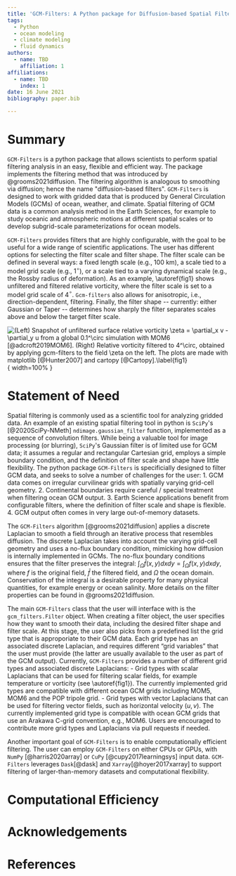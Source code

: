 ```yaml
---
title: 'GCM-Filters: A Python package for Diffusion-based Spatial Filtering of Gridded Data from General Circulation Models'
tags:
  - Python
  - ocean modeling
  - climate modeling
  - fluid dynamics
authors:
  - name: TBD
    affiliation: 1
affiliations:
  - name: TBD
    index: 1
date: 16 June 2021
bibliography: paper.bib

---
```


# Summary

`GCM-Filters` is a python package that allows scientists to perform spatial filtering analysis in an easy, flexible and efficient way. The package implements the filtering method that was introduced by @grooms2021diffusion. The filtering algorithm is analogous to smoothing via diffusion; hence the name "diffusion-based filters". `GCM-Filters` is designed to work with gridded data that is produced by General Circulation Models (GCMs) of ocean, weather, and climate. Spatial filtering of GCM data is a common analysis method in the Earth Sciences, for example to study oceanic and atmospheric motions at different spatial scales or to develop subgrid-scale parameterizations for ocean models.

`GCM-Filters` provides filters that are highly configurable, with the goal to be useful for a wide range of scientific applications. The user has different options for selecting the filter scale and filter shape.
The filter scale can be defined in several ways: a fixed length scale (e.g., 100 km), a scale tied to a model grid scale (e.g., 1$^\circ$), or a scale tied to a varying dynamical scale (e.g., the Rossby radius of deformation). As an example, \autoref{fig1} shows unfiltered and filtered relative vorticity, where the filter scale is set to a model grid scale of 4$^\circ$. `Gcm-filters` also allows for anisotropic, i.e., direction-dependent, filtering.
Finally, the filter shape -- currently: either Gaussian or Taper -- determines how sharply the filter separates scales above and below the target filter scale.

![(Left) Snapshot of unfiltered surface relative vorticity  $\zeta = \partial_x v - \partial_y u$ from a global 0.1$^\circ$ simulation with MOM6 [@adcroft2019MOM6]. (Right) Relative vorticity filtered to 4$^\circ$, obtained by applying gcm-filters to the field $\zeta$ on the left. The plots are made with `matplotlib` [@Hunter2007] and `cartopy` [@Cartopy].\label{fig1}](filtered_vorticity.png){ width=100% }

# Statement of Need

Spatial filtering is commonly used as a scientific tool for analyzing gridded data. An example of an existing spatial filtering tool in python is `SciPy`'s [@2020SciPy-NMeth] `ndimage.gaussian_filter` function, implemented as a sequence of convolution filters. While being a valuable tool for image processing (or blurring), `SciPy`'s Gaussian filter is of limited use for GCM data; it assumes a regular and rectangular Cartesian grid, employs a simple boundary condition, and the definition of filter scale and shape have little flexibility. The python package `GCM-Filters` is specificially designed to filter GCM data, and seeks to solve a number of challenges for the user:
    1. GCM data comes on irregular curvilinear grids with spatially varying grid-cell geometry.
    2. Continental boundaries require careful / special treatment when filtering ocean GCM output.
    3. Earth Science applications benefit from configurable filters, where the definition of filter scale and shape is flexible.
    4. GCM output often comes in very large out-of-memory datasets.

The `GCM-Filters` algorithm [@grooms2021diffusion] applies a discrete Laplacian to smooth a field through an iterative process that resembles diffusion. The discrete Laplacian takes into account the varying grid-cell geometry and uses a no-flux boundary condition, mimicking how diffusion is internally implemented in GCMs. The no-flux boundary conditions ensures that the filter preserves the integral: $\int_{\Omega} \bar{f}(x,y) dx dy = \int_{\Omega} f (x,y) dx dy$, where $f$ is the original field, $\bar{f}$ the filtered field, and $\Omega$ the ocean domain. Conservation of the integral is a desirable property for many physical quantities, for example energy or ocean salinity. More details on the filter properties can be found in @grooms2021diffusion.

The main `GCM-Filters` class that the user will interface with is the `gcm_filters.Filter` object. When creating a filter object, the user specifies how they want to smooth their data, including the desired filter shape and filter scale. At this stage, the user also picks from a predefined list the grid type that is approporiate to their GCM data. Each grid type has an associated discrete Laplacian, and requires different “grid variables” that the user must provide (the latter are usually available to the user as part of the GCM output). Currently, `GCM-Filters` provides a number of different grid types and associated discrete Laplacians:
    - Grid types with scalar Laplacians that can be used for filtering scalar fields, for example temperature or vorticity (see \autoref{fig1}). The currently implemented grid types are compatible with different ocean GCM grids including MOM5, MOM6 and the POP tripole grid.
    - Grid types with vector Laplacians that can be used for filtering vector fields, such as horizontal velocity $(u,v)$. The currently implemented grid type is compatible with ocean GCM grids that use an Arakawa C-grid convention, e.g., MOM6.
Users are encouraged to contribute more grid types and Laplacians via pull requests if needed.

Another important goal of `GCM-Filters` is to enable computationally efficient filtering. The user can employ `GCM-Filters` on either CPUs or GPUs, with `NumPy` [@harris2020array] or `CuPy` [@cupy2017learningsys] input data. `GCM-Filters` leverages `Dask`[@dask] and `Xarray`[@hoyer2017xarray] to support filtering of larger-than-memory datasets and computational flexibility.

# Computational Efficiency


# Acknowledgements


# References
